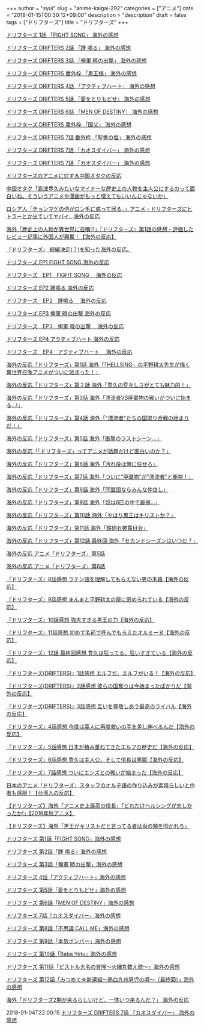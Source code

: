 +++
author = "syui"
slug = "anime-kaigai-292"
categories = ["アニメ"]
date = "2018-01-15T00:30:12+09:00"
description = "description"
draft = false
tags = ["ドリフターズ"]
title = "ドリフターズ"
+++



<a href="http://blog.livedoor.jp/kaigai_no/archives/49723216.html" rel="nofollow" target="_blank" title="ドリフターズ 1話 「FIGHT SONG」 海外の感想">ドリフターズ 1話 「FIGHT SONG」 海外の感想</a>

<a href="http://blog.livedoor.jp/kaigai_no/archives/49774206.html" rel="nofollow" target="_blank" title="ドリフターズ DRIFTERS 2話 「踵 鳴る」 海外の感想">ドリフターズ DRIFTERS 2話 「踵 鳴る」 海外の感想</a>

<a href="http://blog.livedoor.jp/kaigai_no/archives/49835485.html" rel="nofollow" target="_blank" title="ドリフターズ DRIFTERS 3話 「俺軍 暁の出撃」 海外の感想">ドリフターズ DRIFTERS 3話 「俺軍 暁の出撃」 海外の感想</a>

<a href="http://blog.livedoor.jp/kaigai_no/archives/49835685.html" rel="nofollow" target="_blank" title="ドリフターズ DRIFTERS 番外枠 「黒王様」 海外の感想">ドリフターズ DRIFTERS 番外枠 「黒王様」 海外の感想</a>

<a href="http://blog.livedoor.jp/kaigai_no/archives/49947613.html" rel="nofollow" target="_blank" title="ドリフターズ DRIFTERS 4話 「アクティブハート」 海外の感想">ドリフターズ DRIFTERS 4話 「アクティブハート」 海外の感想</a>

<a href="http://blog.livedoor.jp/kaigai_no/archives/49978935.html" rel="nofollow" target="_blank" title="ドリフターズ DRIFTERS 5話 「愛をとりもどせ」 海外の感想">ドリフターズ DRIFTERS 5話 「愛をとりもどせ」 海外の感想</a>

<a href="http://blog.livedoor.jp/kaigai_no/archives/50073278.html" rel="nofollow" target="_blank" title="ドリフターズ DRIFTERS 6話 「MEN OF DESTINY」 海外の感想">ドリフターズ DRIFTERS 6話 「MEN OF DESTINY」 海外の感想</a>

<a href="http://blog.livedoor.jp/kaigai_no/archives/50082022.html" rel="nofollow" target="_blank" title=" ドリフターズ DRIFTERS 番外枠 「国父」 海外の感想"> ドリフターズ DRIFTERS 番外枠 「国父」 海外の感想</a>

<a href="http://blog.livedoor.jp/kaigai_no/archives/50162329.html" rel="nofollow" target="_blank" title="ドリフターズ DRIFTERS 7話 番外枠 「聖書の塩」 海外の感想">ドリフターズ DRIFTERS 7話 番外枠 「聖書の塩」 海外の感想</a>

<a href="http://blog.livedoor.jp/kaigai_no/archives/50164808.html" rel="nofollow" target="_blank" title="ドリフターズ DRIFTERS 7話 「カオスダイバー」 海外の感想">ドリフターズ DRIFTERS 7話 「カオスダイバー」 海外の感想</a>

<a href="http://blog.livedoor.jp/kaigai_no/archives/50164808.html" rel="nofollow" target="_blank" title="ドリフターズ DRIFTERS 7話 「カオスダイバー」 海外の感想">ドリフターズ DRIFTERS 7話 「カオスダイバー」 海外の感想</a>

<a href="http://blog.livedoor.jp/kashikou/archives/52061527.html" rel="nofollow" target="_blank" title="ドリフターズのアニメに対する中国オタクの反応">ドリフターズのアニメに対する中国オタクの反応</a>

<a href="http://blog.livedoor.jp/kashikou/archives/52062877.html" rel="nofollow" target="_blank" title="中国オタク「島津豊久みたいなマイナーな歴史上の人物を主人公にするのって面白いね。そういうアニメや漫画がもっと増えてもいいんじゃないか」">中国オタク「島津豊久みたいなマイナーな歴史上の人物を主人公にするのって面白いね。そういうアニメや漫画がもっと増えてもいいんじゃないか」</a>

<a href="http://blog.livedoor.jp/sekaiminzoku/archives/49143856.html" rel="nofollow" target="_blank" title="ロシア人「チョンマゲの侍がロン毛に成って居る‥」アニメ・ドリフターズにヒトラーとか出ていてヤバイ‥ 海外の反応">ロシア人「チョンマゲの侍がロン毛に成って居る‥」アニメ・ドリフターズにヒトラーとか出ていてヤバイ‥ 海外の反応</a>

<a href="http://darekare.jp/kaigaianime/drifters-episode1" rel="nofollow" target="_blank" title="海外「歴史上の人物が異世界に召喚!?」『ドリフターズ』第1話の感想・評価したレビュー記事に外国人が興奮！【海外の反応】">海外「歴史上の人物が異世界に召喚!?」『ドリフターズ』第1話の感想・評価したレビュー記事に外国人が興奮！【海外の反応】</a>

<a href="http://feedproxy.google.com/~r/blogspot/dWoNIN/~3/Qx69CPWSQMA/blog-post_27.html" rel="nofollow" target="_blank" title="『ドリフターズ』 続編決定(？)を知った海外の反応。">『ドリフターズ』 続編決定(？)を知った海外の反応。</a>

<a href="http://flog-statue-nazetukuba.blog.jp/archives/66342701.html" rel="nofollow" target="_blank" title="ドリフターズ EP1 FIGHT SONG 海外の反応">ドリフターズ EP1 FIGHT SONG 海外の反応</a>

<a href="http://flog-statue-nazetukuba.blog.jp/archives/66342701.html" rel="nofollow" target="_blank" title="ドリフターズ　EP1　FIGHT SONG 　海外の反応">ドリフターズ　EP1　FIGHT SONG 　海外の反応</a>

<a href="http://flog-statue-nazetukuba.blog.jp/archives/66514967.html" rel="nofollow" target="_blank" title=" ドリフターズ EP2 踵鳴る 海外の反応"> ドリフターズ EP2 踵鳴る 海外の反応</a>

<a href="http://flog-statue-nazetukuba.blog.jp/archives/66514967.html" rel="nofollow" target="_blank" title="ドリフターズ　EP2　踵鳴る 　海外の反応">ドリフターズ　EP2　踵鳴る 　海外の反応</a>

<a href="http://flog-statue-nazetukuba.blog.jp/archives/66668303.html" rel="nofollow" target="_blank" title="ドリフターズ EP3 俺軍 暁の出撃 海外の反応">ドリフターズ EP3 俺軍 暁の出撃 海外の反応</a>

<a href="http://flog-statue-nazetukuba.blog.jp/archives/66668303.html" rel="nofollow" target="_blank" title="ドリフターズ　EP3　俺軍 暁の出撃 　海外の反応">ドリフターズ　EP3　俺軍 暁の出撃 　海外の反応</a>

<a href="http://flog-statue-nazetukuba.blog.jp/archives/66824906.html" rel="nofollow" target="_blank" title="ドリフターズ EP4 アクティブハート 海外の反応">ドリフターズ EP4 アクティブハート 海外の反応</a>

<a href="http://flog-statue-nazetukuba.blog.jp/archives/66824906.html" rel="nofollow" target="_blank" title="ドリフターズ　EP4　アクティブハート 　海外の反応">ドリフターズ　EP4　アクティブハート 　海外の反応</a>

<a href="http://honyakutyuihou.hatenablog.com/entry/2016/10/08/101955" rel="nofollow" target="_blank" title="海外の反応「ドリフターズ」第1話 海外「「HELLSING」の平野耕太先生が描く異世界召喚アニメがついに始まった！」">海外の反応「ドリフターズ」第1話 海外「「HELLSING」の平野耕太先生が描く異世界召喚アニメがついに始まった！」</a>

<a href="http://honyakutyuihou.hatenablog.com/entry/2016/10/15/084747" rel="nofollow" target="_blank" title="海外の反応「ドリフターズ」第２話 海外「豊久の荒々しさがとても魅力的！」">海外の反応「ドリフターズ」第２話 海外「豊久の荒々しさがとても魅力的！」</a>

<a href="http://honyakutyuihou.hatenablog.com/entry/2016/10/22/090942" rel="nofollow" target="_blank" title="海外の反応「ドリフターズ」第3話 海外「漂流者VS廃棄物の戦いがついに始まる...!」">海外の反応「ドリフターズ」第3話 海外「漂流者VS廃棄物の戦いがついに始まる...!」</a>

<a href="http://honyakutyuihou.hatenablog.com/entry/2016/10/29/084854" rel="nofollow" target="_blank" title="海外の反応「ドリフターズ」第4話 海外「&quot;漂流者&quot;たちの国取り合戦の始まりだ！」">海外の反応「ドリフターズ」第4話 海外「&quot;漂流者&quot;たちの国取り合戦の始まりだ！」</a>

<a href="http://honyakutyuihou.hatenablog.com/entry/2016/11/05/085517" rel="nofollow" target="_blank" title="海外の反応「ドリフターズ」第5話 海外「衝撃のラストシーン...」">海外の反応「ドリフターズ」第5話 海外「衝撃のラストシーン...」</a>

<a href="http://honyakutyuihou.hatenablog.com/entry/2016/11/10/001040" rel="nofollow" target="_blank" title="海外の反応「「ドリフターズ」ってアニメが話題だけど面白いのか？」">海外の反応「「ドリフターズ」ってアニメが話題だけど面白いのか？」</a>

<a href="http://honyakutyuihou.hatenablog.com/entry/2016/11/12/093357" rel="nofollow" target="_blank" title="海外の反応「ドリフターズ」第6話 海外「汚れ役は俺に任せろ」">海外の反応「ドリフターズ」第6話 海外「汚れ役は俺に任せろ」</a>

<a href="http://honyakutyuihou.hatenablog.com/entry/2016/11/19/092101" rel="nofollow" target="_blank" title="海外の反応「ドリフターズ」第7話 海外「ついに&quot;廃棄物&quot;が&quot;漂流者&quot;と衝突！」">海外の反応「ドリフターズ」第7話 海外「ついに&quot;廃棄物&quot;が&quot;漂流者&quot;と衝突！」</a>

<a href="http://honyakutyuihou.hatenablog.com/entry/2016/11/26/112127" rel="nofollow" target="_blank" title="海外の反応「ドリフターズ」第8話 海外「同盟国ならみんな仲良し」">海外の反応「ドリフターズ」第8話 海外「同盟国ならみんな仲良し」</a>

<a href="http://honyakutyuihou.hatenablog.com/entry/2016/12/03/093021" rel="nofollow" target="_blank" title="海外の反応「ドリフターズ」第9話 海外「奴は6匹の中で最弱...」">海外の反応「ドリフターズ」第9話 海外「奴は6匹の中で最弱...」</a>

<a href="http://honyakutyuihou.hatenablog.com/entry/2016/12/10/095216" rel="nofollow" target="_blank" title="海外の反応「ドリフターズ」第10話 海外「やはり黒王はキリストか？」">海外の反応「ドリフターズ」第10話 海外「やはり黒王はキリストか？」</a>

<a href="http://honyakutyuihou.hatenablog.com/entry/2016/12/17/102902" rel="nofollow" target="_blank" title="海外の反応「ドリフターズ」第11話 海外「鉄砲お披露目会」">海外の反応「ドリフターズ」第11話 海外「鉄砲お披露目会」</a>

<a href="http://honyakutyuihou.hatenablog.com/entry/2016/12/24/100100" rel="nofollow" target="_blank" title="海外の反応「ドリフターズ」第12話 最終回 海外「セカンドシーズンはいつだ？」">海外の反応「ドリフターズ」第12話 最終回 海外「セカンドシーズンはいつだ？」</a>

<a href="http://kaigaihorizon.blog.fc2.com/blog-entry-2.html" rel="nofollow" target="_blank" title="海外の反応 アニメ「ドリフターズ」第5話">海外の反応 アニメ「ドリフターズ」第5話</a>

<a href="http://kaigaihorizon.blog.fc2.com/blog-entry-6.html" rel="nofollow" target="_blank" title=" 海外の反応 アニメ「ドリフターズ」第6話"> 海外の反応 アニメ「ドリフターズ」第6話</a>

<a href="http://kaiotahan.com/archives/1044" rel="nofollow" target="_blank" title="『ドリフターズ』8話感想 ラテン語を理解してもらえない男の末路【海外の反応】">『ドリフターズ』8話感想 ラテン語を理解してもらえない男の末路【海外の反応】</a>

<a href="http://kaiotahan.com/archives/1121" rel="nofollow" target="_blank" title="『ドリフターズ』9話感想 まんまと平野耕太の罠に嵌められている【海外の反応】">『ドリフターズ』9話感想 まんまと平野耕太の罠に嵌められている【海外の反応】</a>

<a href="http://kaiotahan.com/archives/1196" rel="nofollow" target="_blank" title="『ドリフターズ』10話感想 強大すぎる黒王の力【海外の反応】">『ドリフターズ』10話感想 強大すぎる黒王の力【海外の反応】</a>

<a href="http://kaiotahan.com/archives/1262" rel="nofollow" target="_blank" title="『ドリフターズ』11話感想 初めて名前で呼んでもらえたオルミーヌ【海外の反応】">『ドリフターズ』11話感想 初めて名前で呼んでもらえたオルミーヌ【海外の反応】</a>

<a href="http://kaiotahan.com/archives/1364" rel="nofollow" target="_blank" title="『ドリフターズ』12話 最終回感想 豊久は狂ってる、狂いすぎている【海外の反応】">『ドリフターズ』12話 最終回感想 豊久は狂ってる、狂いすぎている【海外の反応】</a>

<a href="http://kaiotahan.com/archives/546" rel="nofollow" target="_blank" title="『ドリフターズ(DRIFTERS)』1話感想 エルフだ、エルフがいる！【海外の反応】">『ドリフターズ(DRIFTERS)』1話感想 エルフだ、エルフがいる！【海外の反応】</a>

<a href="http://kaiotahan.com/archives/623" rel="nofollow" target="_blank" title="『ドリフターズ(DRIFTERS)』2話感想 彼らの国奪りは今始まったばかりだ【海外の反応】">『ドリフターズ(DRIFTERS)』2話感想 彼らの国奪りは今始まったばかりだ【海外の反応】</a>

<a href="http://kaiotahan.com/archives/698" rel="nofollow" target="_blank" title=" 『ドリフターズ(DRIFTERS)』3話感想 互いを尊敬しあう最高のライバル【海外の反応】"> 『ドリフターズ(DRIFTERS)』3話感想 互いを尊敬しあう最高のライバル【海外の反応】</a>

<a href="http://kaiotahan.com/archives/769" rel="nofollow" target="_blank" title=" 『ドリフターズ』4話感想 今度は亜人に再度救いの手を差し伸べるんだ【海外の反応】"> 『ドリフターズ』4話感想 今度は亜人に再度救いの手を差し伸べるんだ【海外の反応】</a>

<a href="http://kaiotahan.com/archives/834" rel="nofollow" target="_blank" title="『ドリフターズ』5話感想 日本が積み重ねてきたエルフの歴史だ【海外の反応】">『ドリフターズ』5話感想 日本が積み重ねてきたエルフの歴史だ【海外の反応】</a>

<a href="http://kaiotahan.com/archives/895" rel="nofollow" target="_blank" title="『ドリフターズ』6話感想 豊久は主人公、そして信長は悪魔【海外の反応】">『ドリフターズ』6話感想 豊久は主人公、そして信長は悪魔【海外の反応】</a>

<a href="http://kaiotahan.com/archives/971" rel="nofollow" target="_blank" title="『ドリフターズ』7話感想 ついにエンズとの戦いが始まった【海外の反応】">『ドリフターズ』7話感想 ついにエンズとの戦いが始まった【海外の反応】</a>

<a href="http://kaola.jp/2016/10/30/435477/" rel="nofollow" target="_blank" title="日本のアニメ「ドリフターズ」スタッフのオルテ語の作り込みが素晴らしいと作者も感服！【台湾人の反応】">日本のアニメ「ドリフターズ」スタッフのオルテ語の作り込みが素晴らしいと作者も感服！【台湾人の反応】</a>

<a href="http://overthe2d.hateblo.jp/entry/2016/09/22/033807" rel="nofollow" target="_blank" title="【ドリフターズ】海外「アニメ史上最高の信長」「どれだけヘルシングが恋しかったか!」【2016年秋アニメ】">【ドリフターズ】海外「アニメ史上最高の信長」「どれだけヘルシングが恋しかったか!」【2016年秋アニメ】</a>

<a href="http://transover.blog.fc2.com/blog-entry-61.html" rel="nofollow" target="_blank" title="【ドリフターズ】海外「黒王がキリストだと言ってる者は両の頰を叩かれろ」">【ドリフターズ】海外「黒王がキリストだと言ってる者は両の頰を叩かれろ」</a>

<a href="http://www.anihon.com/entry/2016/11/12/160450" rel="nofollow" target="_blank" title="ドリフターズ 第1話「FIGHT SONG」海外の感想">ドリフターズ 第1話「FIGHT SONG」海外の感想</a>

<a href="http://www.anihon.com/entry/2016/11/12/191316" rel="nofollow" target="_blank" title="ドリフターズ 第2話「踵 鳴る」海外の感想">ドリフターズ 第2話「踵 鳴る」海外の感想</a>

<a href="http://www.anihon.com/entry/2016/11/12/214221" rel="nofollow" target="_blank" title="ドリフターズ 第3話「俺軍 暁の出撃」海外の感想">ドリフターズ 第3話「俺軍 暁の出撃」海外の感想</a>

<a href="http://www.anihon.com/entry/2016/11/13/084501" rel="nofollow" target="_blank" title="ドリフターズ 4話「アクティブハート」海外の感想">ドリフターズ 4話「アクティブハート」海外の感想</a>

<a href="http://www.anihon.com/entry/2016/11/13/100453" rel="nofollow" target="_blank" title="ドリフターズ 第5話「愛をとりもどせ」海外の感想">ドリフターズ 第5話「愛をとりもどせ」海外の感想</a>

<a href="http://www.anihon.com/entry/2016/11/13/105718" rel="nofollow" target="_blank" title="ドリフターズ 第6話「MEN OF DESTINY」海外の感想">ドリフターズ 第6話「MEN OF DESTINY」海外の感想</a>

<a href="http://www.anihon.com/entry/2016/11/19/114521" rel="nofollow" target="_blank" title="ドリフターズ 7話「カオスダイバー」海外の感想">ドリフターズ 7話「カオスダイバー」海外の感想</a>

<a href="http://www.anihon.com/entry/2016/11/26/112436" rel="nofollow" target="_blank" title=" ドリフターズ 第8話「不思議 CALL ME」海外の感想"> ドリフターズ 第8話「不思議 CALL ME」海外の感想</a>

<a href="http://www.anihon.com/entry/2016/12/03/090000" rel="nofollow" target="_blank" title=" ドリフターズ 第9話「本気ボンバー」海外の感想"> ドリフターズ 第9話「本気ボンバー」海外の感想</a>

<a href="http://www.anihon.com/entry/2016/12/10/083700" rel="nofollow" target="_blank" title="ドリフターズ 第10話「Baba Yetu」海外の感想">ドリフターズ 第10話「Baba Yetu」海外の感想</a>

<a href="http://www.anihon.com/entry/2016/12/17/124000" rel="nofollow" target="_blank" title="ドリフターズ 第11話「ピストル大名の冒険～火縄丸数え歌～」海外の感想">ドリフターズ 第11話「ピストル大名の冒険～火縄丸数え歌～」海外の感想</a>

<a href="http://www.anihon.com/entry/2016/12/24/073000" rel="nofollow" target="_blank" title="ドリフターズ 第12話「みつめて☆新選組～熱血九州男児の唄～（最終回）」海外の感想">ドリフターズ 第12話「みつめて☆新選組～熱血九州男児の唄～（最終回）」海外の感想</a>

<a href="http://www.anihon.com/entry/2016/12/26/180000" rel="nofollow" target="_blank" title=" 海外「ドリフターズ2期が来るらしいけど、一体いつ来るんだ？」 海外の反応"> 海外「ドリフターズ2期が来るらしいけど、一体いつ来るんだ？」 海外の反応</a>

<span class="update-time">2018-01-04T22:00:15</span> <a href="http://blog.livedoor.jp/kaigai_no/archives/50164808.html" rel="nofollow" target="_blank" title="ドリフターズ DRIFTERS 7話 「カオスダイバー」 海外の感想">ドリフターズ DRIFTERS 7話 「カオスダイバー」 海外の感想</a>
